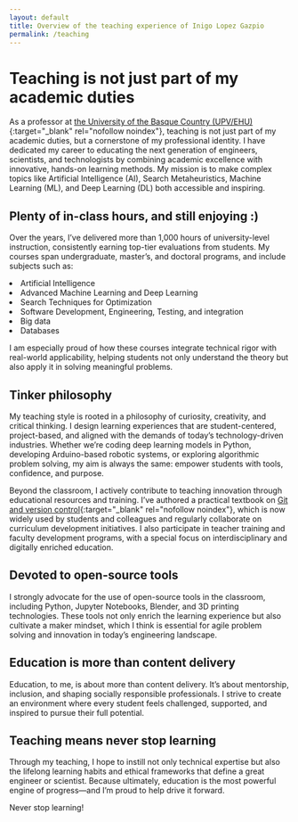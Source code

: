 ```yaml
---
layout: default
title: Overview of the teaching experience of Inigo Lopez Gazpio
permalink: /teaching
---
```


<h1 class="project-tagline">Teaching is not just part of my academic duties</h1>

As a professor at [the University of the Basque Country (UPV/EHU)](http://www.ehu.eus/en){:target="_blank" rel="nofollow noindex"},
teaching is not just part of my academic duties, but a cornerstone of my professional identity.
I have dedicated my career to educating the next generation of engineers, scientists, and technologists by combining academic excellence with innovative, hands-on learning methods.
My mission is to make complex topics like Artificial Intelligence (AI), Search Metaheuristics, Machine Learning (ML), and Deep Learning (DL) both accessible and inspiring.

<h2 class="project-tagline">Plenty of in-class hours, and still enjoying :)</h2>

Over the years, I’ve delivered more than 1,000 hours of university-level instruction, consistently earning top-tier evaluations from students.
My courses span undergraduate, master’s, and doctoral programs, and include subjects such as:
<li> Artificial Intelligence </li>
<li> Advanced Machine Learning and Deep Learning </li>
<li> Search Techniques for Optimization </li>
<li> Software Development, Engineering, Testing, and integration </li>
<li> Big data </li>
<li> Databases </li>

I am especially proud of how these courses integrate technical rigor with real-world applicability, helping students not only understand the theory but also apply it in solving meaningful problems.

<h2 class="project-tagline">Tinker philosophy</h2>

My teaching style is rooted in a philosophy of curiosity, creativity, and critical thinking.
I design learning experiences that are student-centered, project-based, and aligned with the demands of today’s technology-driven industries.
Whether we’re coding deep learning models in Python, developing Arduino-based robotic systems, or exploring algorithmic problem solving, my aim is always the same: empower students with tools, confidence, and purpose.

Beyond the classroom, I actively contribute to teaching innovation through educational resources and training.
I’ve authored a practical textbook on [Git and version control](https://www.ueu.eus/argitaletxea/liburuak/git-bertsioak-kontrolatzeko-sistemarako-eskuliburua){:target="_blank" rel="nofollow noindex"},
which is now widely used by students and colleagues and regularly collaborate on curriculum development initiatives.
I also participate in teacher training and faculty development programs, with a special focus on interdisciplinary and digitally enriched education.

<h2 class="project-tagline">Devoted to open-source tools</h2>

I strongly advocate for the use of open-source tools in the classroom, including Python, Jupyter Notebooks, Blender, and 3D printing technologies.
These tools not only enrich the learning experience but also cultivate a maker mindset, which I think is essential for agile problem solving and innovation in today’s engineering landscape.

<h2 class="project-tagline">Education is more than content delivery</h2>

Education, to me, is about more than content delivery.
It’s about mentorship, inclusion, and shaping socially responsible professionals.
I strive to create an environment where every student feels challenged, supported, and inspired to pursue their full potential.

<h2 class="project-tagline">Teaching means never stop learning</h2>

Through my teaching, I hope to instill not only technical expertise but also the lifelong learning habits and ethical frameworks that define a great engineer or scientist.
Because ultimately, education is the most powerful engine of progress—and I’m proud to help drive it forward.

Never stop learning!




